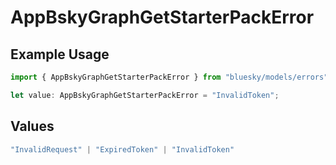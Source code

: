 # AppBskyGraphGetStarterPackError

## Example Usage

```typescript
import { AppBskyGraphGetStarterPackError } from "bluesky/models/errors";

let value: AppBskyGraphGetStarterPackError = "InvalidToken";
```

## Values

```typescript
"InvalidRequest" | "ExpiredToken" | "InvalidToken"
```